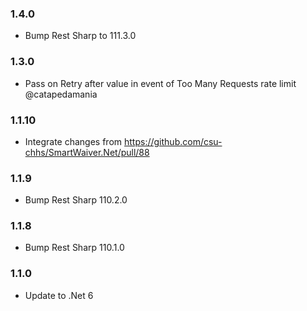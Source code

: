 ### 1.4.0
- Bump Rest Sharp to 111.3.0

### 1.3.0
- Pass on Retry after value in event of Too Many Requests rate limit @catapedamania

### 1.1.10
- Integrate changes from https://github.com/csu-chhs/SmartWaiver.Net/pull/88

### 1.1.9
- Bump Rest Sharp 110.2.0

### 1.1.8
- Bump Rest Sharp 110.1.0

### 1.1.0

- Update to .Net 6
